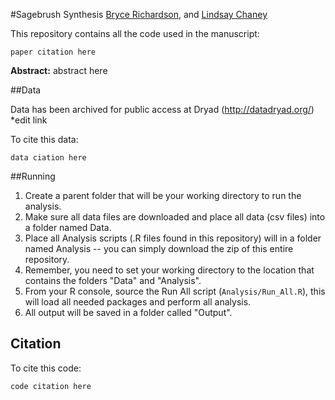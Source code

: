 #Sagebrush Synthesis
[Bryce Richardson](http://www.fs.fed.us/rmrs-beta/people/richardson-bryce), and [Lindsay Chaney](http://www.lindsaychaney.com)

This repository contains all the code used in the manuscript:
```
paper citation here
```

**Abstract:** 	abstract here

##Data

Data has been archived for public access at Dryad (http://datadryad.org/) *edit link

To cite this data:

```
data ciation here
```

##Running

1) Create a parent folder that will be your working directory to run the analysis.
2) Make sure all data files are downloaded and place all data (csv files) into a 
folder named Data. 
3) Place all Analysis scripts (.R files found in this repository) will in a folder 
named Analysis -- you can simply download the zip of this entire repository. 
4) Remember, you need to set your working directory to the location that contains 
the folders "Data" and "Analysis".
5) From your R console, source the Run All script (`Analysis/Run_All.R`), this will 
load all needed packages and perform all analysis.
6) All output will be saved in a folder called "Output".

## Citation

To cite this code:

```
code citation here
```
